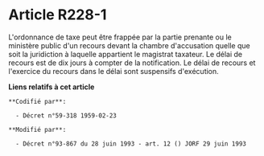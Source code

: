 # Article R228-1

L'ordonnance de taxe peut être frappée par la partie prenante ou le ministère public d'un recours devant la chambre
d'accusation quelle que soit la juridiction à laquelle appartient le magistrat taxateur. Le délai de recours est de dix jours
à compter de la notification. Le délai de recours et l'exercice du recours dans le délai sont suspensifs d'exécution.

**Liens relatifs à cet article**

	**Codifié par**:

	  - Décret n°59-318 1959-02-23

	**Modifié par**:

	  - Décret n°93-867 du 28 juin 1993 - art. 12 () JORF 29 juin 1993
